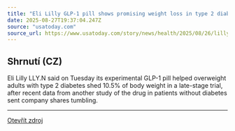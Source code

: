 ```yaml
---
title: "Eli Lilly GLP-1 pill shows promising weight loss in type 2 diabetes trial"
date: 2025-08-27T19:37:04.247Z
source: "usatoday.com"
source_url: https://www.usatoday.com/story/news/health/2025/08/26/lilly-glp-1-pill-weight-loss/85830686007/
---
```


## Shrnutí (CZ)
Eli Lilly LLY.N said on Tuesday its experimental GLP-1 pill helped overweight adults with type 2 diabetes shed 10.5% of body weight in a late-stage trial, after recent data from another study of the drug in patients without diabetes sent company shares tumbling.

---

[Otevřít zdroj](https://www.usatoday.com/story/news/health/2025/08/26/lilly-glp-1-pill-weight-loss/85830686007/)
